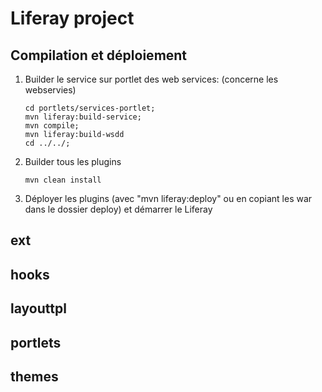 # Liferay project

## Compilation et déploiement

1. Builder le service sur portlet des web services: (concerne les webservies)
    ```
    cd portlets/services-portlet;
    mvn liferay:build-service;
    mvn compile;
    mvn liferay:build-wsdd
    cd ../../;
    ```
2. Builder tous les plugins
    ```
    mvn clean install
    ```
3. Déployer les plugins (avec "mvn liferay:deploy" ou en copiant les war dans le dossier deploy) et démarrer le Liferay

## ext


## hooks


## layouttpl


## portlets


## themes

